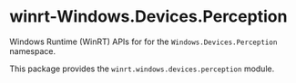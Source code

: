 <!-- warning: Please don't edit this file. It was automatically generated. -->

# winrt-Windows.Devices.Perception

Windows Runtime (WinRT) APIs for for the `Windows.Devices.Perception` namespace.

This package provides the `winrt.windows.devices.perception` module.
